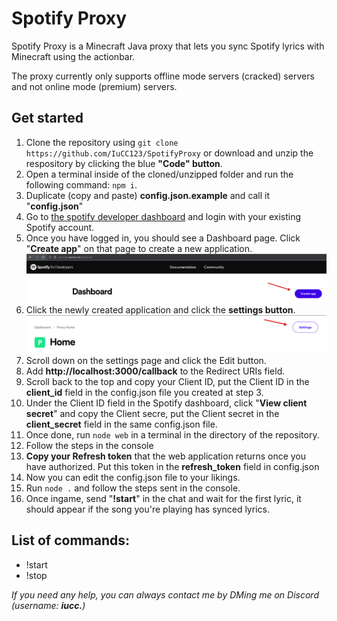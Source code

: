 # Spotify Proxy

Spotify Proxy is a Minecraft Java proxy that lets you sync Spotify lyrics with Minecraft using the actionbar.

The proxy currently only supports offline mode servers (cracked) servers and not online mode (premium) servers.

## Get started
1. Clone the repository using `git clone https://github.com/IuCC123/SpotifyProxy` or download and unzip the respository by clicking the blue **"Code" button**.
2. Open a terminal inside of the cloned/unzipped folder and run the following command: `npm i`.
3. Duplicate (copy and paste) **config.json.example** and call it "**config.json**"
4. Go to [the spotify developer dashboard](https://developer.spotify.com/dashboard) and login with your existing Spotify account.
5. Once you have logged in, you should see a Dashboard page. Click "**Create app**" on that page to create a new application. ![](screenshots/dashboard.png)
6. Click the newly created application and click the **settings button**.
![](screenshots/settings.png)
7. Scroll down on the settings page and click the Edit button.
8. Add **http://localhost:3000/callback** to the Redirect URIs field.
9. Scroll back to the top and copy your Client ID, put the Client ID in the **client_id** field in the config.json file you created at step 3.
10. Under the Client ID field in the Spotify dashboard, click "**View client secret**" and copy the Client secre, put the Client secret in the **client_secret** field in the same config.json file.
11. Once done, run `node web` in a terminal in the directory of the repository.
12. Follow the steps in the console
13. **Copy your Refresh token** that the web application returns once you have authorized. Put this token in the **refresh_token** field in config.json
14. Now you can edit the config.json file to your likings.
15. Run `node .` and follow the steps sent in the console.
16. Once ingame, send "**!start**" in the chat and wait for the first lyric, it should appear if the song you're playing has synced lyrics.

## List of commands:
- !start
- !stop

*If you need any help, you can always contact me by DMing me on Discord (username: **iucc.**)*
